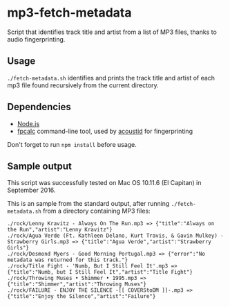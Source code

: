 # mp3-fetch-metadata

Script that identifies track title and artist from a list of MP3 files, thanks to audio fingerprinting.

## Usage

`./fetch-metadata.sh` identifies and prints the track title and artist of each mp3 file found recursively from the current directory.

## Dependencies

- [Node.js](https://nodejs.org)
- [fpcalc](http://acoustid.org/chromaprint) command-line tool, used by [acoustid](https://www.npmjs.com/package/acoustid) for fingerprinting

Don't forget to run `npm install` before usage.

## Sample output

This script was successfully tested on Mac OS 10.11.6 (El Capitan) in September 2016.

This is an sample from the standard output, after running `./fetch-metadata.sh` from a directory containing MP3 files:

```
./rock/Lenny Kravitz - Always On The Run.mp3 => {"title":"Always on the Run","artist":"Lenny Kravitz"}
./rock/Agua Verde (Ft. Kathleen Delano, Kurt Travis, & Gavin Mulkey) - Strawberry Girls.mp3 => {"title":"Agua Verde","artist":"Strawberry Girls"}
./rock/Desmond Myers - Good Morning Portugal.mp3 => {"error":"No metadata was returned for this track."}
./rock/Title Fight - 'Numb, But I Still Feel It'.mp3 => {"title":"Numb, but I Still Feel It","artist":"Title Fight"}
./rock/Throwing Muses • Shimmer • 1995.mp3 => {"title":"Shimmer","artist":"Throwing Muses"}
./rock/FAILURE - ENJOY THE SILENCE -[[ COVERStoDM ]]-.mp3 => {"title":"Enjoy the Silence","artist":"Failure"}
```
